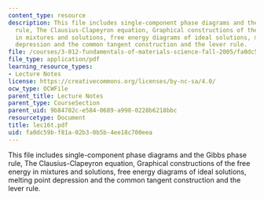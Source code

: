 ```yaml
---
content_type: resource
description: This file includes single-component phase diagrams and the Gibbs phase
  rule, The Clausius-Clapeyron equation, Graphical constructions of the free energy
  in mixtures and solutions, free energy diagrams of ideal solutions, melting point
  depression and the common tangent construction and the lever rule.
file: /courses/3-012-fundamentals-of-materials-science-fall-2005/fa0dc59bf81a02b30b5b4ee18c700eea_lec16t.pdf
file_type: application/pdf
learning_resource_types:
- Lecture Notes
license: https://creativecommons.org/licenses/by-nc-sa/4.0/
ocw_type: OCWFile
parent_title: Lecture Notes
parent_type: CourseSection
parent_uid: 9b84782c-e584-0689-a998-0228b6218bbc
resourcetype: Document
title: lec16t.pdf
uid: fa0dc59b-f81a-02b3-0b5b-4ee18c700eea
---
```

This file includes single-component phase diagrams and the Gibbs phase rule, The Clausius-Clapeyron equation, Graphical constructions of the free energy in mixtures and solutions, free energy diagrams of ideal solutions, melting point depression and the common tangent construction and the lever rule.